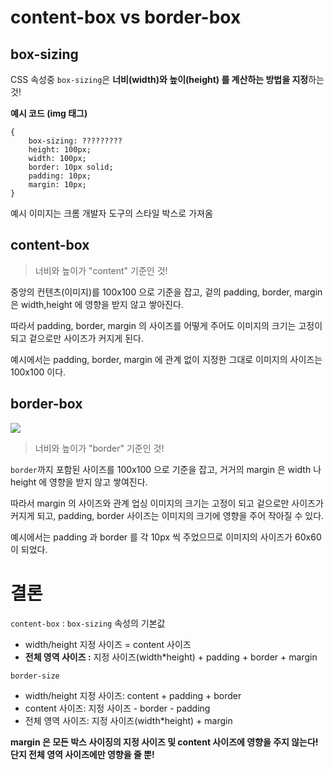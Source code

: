 content-box vs border-box
===

## box-sizing
CSS 속성중 `box-sizing`은 **너비(width)와 높이(height) 를 계산하는 방법을 지정**하는 것!

**예시 코드 (img 태그)**
```
{
	box-sizing: ?????????
	height: 100px;
    width: 100px;
    border: 10px solid;
    padding: 10px;
    margin: 10px;
}
```
예시 이미지는 크롬 개발자 도구의 스타일 박스로 가져옴

## content-box
> 너비와 높이가 "content" 기준인 것!

중앙의 컨텐츠(이미지)를 100x100 으로 기준을 잡고, 겉의 padding, border, margin 은 width,height 에 영향을 받지 않고 쌓아진다. 

따라서 padding, border, margin 의 사이즈를 어떻게 주어도 이미지의 크기는 고정이 되고 겉으로만 사이즈가 커지게 된다.

예시에서는 padding, border, margin 에 관계 없이 지정한 그대로 이미지의 사이즈는 100x100 이다. 

## border-box

![](https://velog.velcdn.com/images/sumnii/post/a580658f-22cc-4e9a-a6d6-5daf25464077/image.png)

> 너비와 높이가 "border" 기준인 것!

`border`까지 포함된 사이즈를 100x100 으로 기준을 잡고, 거거의 margin 은 width 나 height 에 영향을 받지 않고 쌓여진다. 

따라서 margin 의 사이즈와 관계 업싱 이미지의 크기는 고정이 되고 겉으로만 사이즈가 커지게 되고, padding, border 사이즈는 이미지의 크기에 영향을 주어 작아질 수 있다.

예시에서는 padding 과 border 를 각 10px 씩 주었으므로 이미지의 사이즈가 60x60 이 되었다.

# 결론

`content-box` : `box-sizing` 속성의 기본값
- width/height 지정 사이즈 = content 사이즈
- **전체 영역 사이즈 :** 지정 사이즈(width*height) + padding + border + margin

`border-size`
- width/height 지정 사이즈: content + padding + border
- content 사이즈: 지정 사이즈 - border - padding
- 전체 영역 사이즈: 지정 사이즈(width*height) + margin

**margin 은 모든 박스 사이징의 지정 사이즈 및 content 사이즈에 영향을 주지 않는다! 단지 전체 영역 사이즈에만 영향을 줄 뿐!**